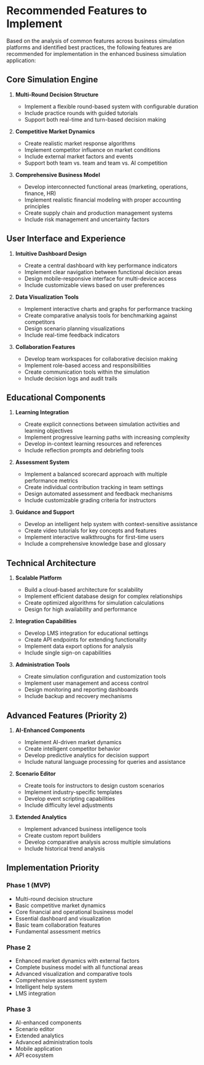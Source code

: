 # Recommended Features to Implement

Based on the analysis of common features across business simulation platforms and identified best practices, the following features are recommended for implementation in the enhanced business simulation application:

## Core Simulation Engine

1. **Multi-Round Decision Structure**
   - Implement a flexible round-based system with configurable duration
   - Include practice rounds with guided tutorials
   - Support both real-time and turn-based decision making

2. **Competitive Market Dynamics**
   - Create realistic market response algorithms
   - Implement competitor influence on market conditions
   - Include external market factors and events
   - Support both team vs. team and team vs. AI competition

3. **Comprehensive Business Model**
   - Develop interconnected functional areas (marketing, operations, finance, HR)
   - Implement realistic financial modeling with proper accounting principles
   - Create supply chain and production management systems
   - Include risk management and uncertainty factors

## User Interface and Experience

1. **Intuitive Dashboard Design**
   - Create a central dashboard with key performance indicators
   - Implement clear navigation between functional decision areas
   - Design mobile-responsive interface for multi-device access
   - Include customizable views based on user preferences

2. **Data Visualization Tools**
   - Implement interactive charts and graphs for performance tracking
   - Create comparative analysis tools for benchmarking against competitors
   - Design scenario planning visualizations
   - Include real-time feedback indicators

3. **Collaboration Features**
   - Develop team workspaces for collaborative decision making
   - Implement role-based access and responsibilities
   - Create communication tools within the simulation
   - Include decision logs and audit trails

## Educational Components

1. **Learning Integration**
   - Create explicit connections between simulation activities and learning objectives
   - Implement progressive learning paths with increasing complexity
   - Develop in-context learning resources and references
   - Include reflection prompts and debriefing tools

2. **Assessment System**
   - Implement a balanced scorecard approach with multiple performance metrics
   - Create individual contribution tracking in team settings
   - Design automated assessment and feedback mechanisms
   - Include customizable grading criteria for instructors

3. **Guidance and Support**
   - Develop an intelligent help system with context-sensitive assistance
   - Create video tutorials for key concepts and features
   - Implement interactive walkthroughs for first-time users
   - Include a comprehensive knowledge base and glossary

## Technical Architecture

1. **Scalable Platform**
   - Build a cloud-based architecture for scalability
   - Implement efficient database design for complex relationships
   - Create optimized algorithms for simulation calculations
   - Design for high availability and performance

2. **Integration Capabilities**
   - Develop LMS integration for educational settings
   - Create API endpoints for extending functionality
   - Implement data export options for analysis
   - Include single sign-on capabilities

3. **Administration Tools**
   - Create simulation configuration and customization tools
   - Implement user management and access control
   - Design monitoring and reporting dashboards
   - Include backup and recovery mechanisms

## Advanced Features (Priority 2)

1. **AI-Enhanced Components**
   - Implement AI-driven market dynamics
   - Create intelligent competitor behavior
   - Develop predictive analytics for decision support
   - Include natural language processing for queries and assistance

2. **Scenario Editor**
   - Create tools for instructors to design custom scenarios
   - Implement industry-specific templates
   - Develop event scripting capabilities
   - Include difficulty level adjustments

3. **Extended Analytics**
   - Implement advanced business intelligence tools
   - Create custom report builders
   - Develop comparative analysis across multiple simulations
   - Include historical trend analysis

## Implementation Priority

### Phase 1 (MVP)
- Multi-round decision structure
- Basic competitive market dynamics
- Core financial and operational business model
- Essential dashboard and visualization
- Basic team collaboration features
- Fundamental assessment metrics

### Phase 2
- Enhanced market dynamics with external factors
- Complete business model with all functional areas
- Advanced visualization and comparative tools
- Comprehensive assessment system
- Intelligent help system
- LMS integration

### Phase 3
- AI-enhanced components
- Scenario editor
- Extended analytics
- Advanced administration tools
- Mobile application
- API ecosystem
